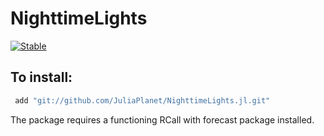 # NighttimeLights

[![Stable](https://img.shields.io/badge/docs-stable-blue.svg)](http://nighttimelights.s3-website.ap-south-1.amazonaws.com/)

## To install: 
```Julia
 add "git://github.com/JuliaPlanet/NighttimeLights.jl.git"
```

The package requires a functioning RCall with forecast package installed. 
